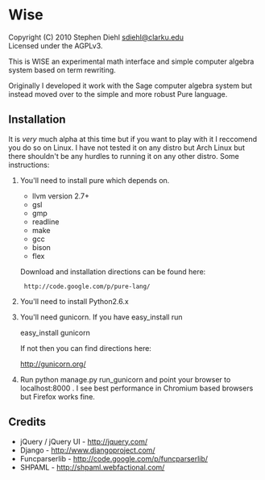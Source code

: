 # Wise  
Copyright (C) 2010 Stephen Diehl <sdiehl@clarku.edu>  
Licensed under the AGPLv3.  

This is WISE an experimental math interface and simple
computer algebra system based on term rewriting. 

Originally I developed it work with the Sage computer algebra 
system but instead moved over to the simple and more robust
Pure language.

## Installation

It is *very* much alpha at this time but if you want to play
with it I reccomend you do so on Linux. I have not tested it on
any distro but Arch Linux but there shouldn't be any hurdles to
running it on any other distro. Some instructions:

1.  You'll need to install pure which depends on.
    
    - llvm version 2.7+
    - gsl
    - gmp
    - readline
    - make
    - gcc
    - bison
    - flex
    
    Download and installation directions can be found here:
        
         http://code.google.com/p/pure-lang/

2.  You'll need to install Python2.6.x

3.  You'll need gunicorn. If you have easy_install run

	 easy_install gunicorn

    If not then you can find directions here:

	 http://gunicorn.org/

4.  Run python manage.py run_gunicorn and point your browser to
    localhost:8000 . I see best performance in Chromium based
    browsers but Firefox works fine.

## Credits 

* jQuery / jQuery UI - <http://jquery.com/>
* Django - <http://www.djangoproject.com/>
* Funcparserlib - <http://code.google.com/p/funcparserlib/>
* SHPAML - <http://shpaml.webfactional.com/>
